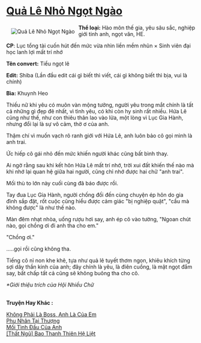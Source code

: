 <a href="https://utruyen.com/qua-le-nho-ngot-ngao/22197/" title="Quả Lê Nhỏ Ngọt Ngào"><h1>Quả Lê Nhỏ Ngọt Ngào</h1></a><div style="display:table"><img align="right" style="float: left; padding: 10px;" src="https://utruyen.com/images/story/200x260/qua-le-nho-ngot-ngao.jpg" alt="Quả Lê Nhỏ Ngọt Ngào"><b>Thể loại:</b> Hào môn thế gia, yêu sâu sắc, nghiệp giới tinh anh, ngọt văn, HE.<p></p><b>CP</b>: Lục tổng tài cuốn hút đến mức vừa nhìn liền mềm nhũn × Sinh viên đại học lanh lợi mất trí nhớ<p></p><b>Tên convert:</b> Tiểu ngọt lê<p></p><b>Edit:</b> Shiba (Lần đầu edit cái gì biết thì viết, cái gì không biết thì bịa, vui là chính)<p></p><b>Bìa:</b> Khuynh Heo<p></p>Thiếu nữ khi yêu có muôn vàn mộng tưởng, người yêu trong mắt chính là tất cả những gì đẹp đẽ nhất, vì tình yêu, có khi còn hy sinh rất nhiều. Hứa Lê cũng như thế, như con thiêu thân lao vào lửa, một lòng vì Lục Gia Hành, nhưng đổi lại là sự vô cảm, thờ ơ của anh.<p></p>Thậm chí vì muốn vạch rõ ranh giới với Hứa Lê, anh luôn bảo cô gọi mình là anh trai.<p></p>Ức hiếp cô gái nhỏ đến mức khiến người khác cũng bất bình thay.<p></p>Ai ngờ rằng sau khi kết hôn Hứa Lê mất trí nhớ, trời xui đất khiến thế nào mà khi nhớ lại quan hệ giữa hai người, cũng chỉ nhớ được hai chữ "anh trai".<p></p>Mối thù to lớn này cuối cùng đã báo được rồi.<p></p>Tay đua Lục Gia Hành, người chống đối đến cùng chuyện ép hôn do gia đình sắp đặt, rốt cuộc cũng hiểu được cảm giác "bị nghiệp quật", "cầu mà không được" là như thế nào.<p></p>Màn đêm nhạt nhòa, uống rượu hơi say, anh ép cô vào tường, "Ngoan chút nào, gọi chồng ơi đi anh tha cho em."<p></p>"Chồng ơi."<p></p>.....gọi rồi cũng không tha.<p></p>Tiếng cô nỉ non khe khẽ, tựa như quả lê tuyết thơm ngon, khiêu khích từng sợi dây thần kinh của anh; đây chính là yêu, là điên cuồng, là mật ngọt đắm say, bất chấp tất cả cũng sẽ không buông tha cho cô.<p></p><i>*Giới thiệu trích của Hội Nhiều Chữ</i></div><p><br><b>Truyện Hay Khác :</b></p><a href="https://utruyen.com/khong-phai-la-boss-anh-la-cua-em/25256/" alt="Không Phải Là Boss, Anh Là Của Em">Không Phải Là Boss, Anh Là Của Em</a><br/><a href="https://www.pinterest.com/pin/669629038333441349" alt="Phu Nhân Tại Thượng">Phu Nhân Tại Thượng</a><br/><a href="https://github.com/mlquan/truyenhay/tree/master/truyenhay/19374/" alt="Mối Tình Đầu Của Anh">Mối Tình Đầu Của Anh</a><br/><a href="https://github.com/quanluxury/ngontinh_sac/tree/master/truyenhay/14543/" alt="[Thất Ngũ] Bao Thanh Thiên Hệ Liệt">[Thất Ngũ] Bao Thanh Thiên Hệ Liệt</a><br/>